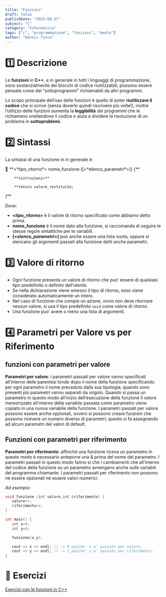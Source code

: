 ```yaml
---
title: "Funzioni"
draft: false
publishDate: "2025-08-27"
subject: "C"
category: "Informatica"
tags: ["c", "programmazione", "funzioni", "medio"]
author: "Dennis Turco"
---
```


# 1️⃣ Descrizione

Le **funzioni** in **C++**, e in generale in tutti i linguaggi di programmazione, sono sostanzialmente dei blocchi di codice riutilizzabili; possono essere pensate come dei “sottoprogrammi” richiamabili da altri programmi.

Lo scopo principale dell’uso delle funzioni è quello di poter **riutilizzare il codice** che si scrive (senza doverlo quindi riscrivere più volte!), inoltre l’utilizzo delle funzioni aumenta la **leggibilità** dei programmi che le richiamano snellendone il codice e aiuta a dividere la risoluzione di un problema in **sottoproblemi**.

# 2️⃣ Sintassi

La sintassi di una funzione in in generale è:

<aside>
📎 **<*tipo_ritorno*> nome_funzione ([<*elenco_parametri*>]) {**

        **<istruzioni>**

        **return valore_restituito;
}**

</aside>

Dove:

- **<*tipo_ritorno*>** è il valore di ritorno specificato come abbiamo detto prima.
- **nome_funzione** è il nome dato alla funzione, si raccomanda di seguire le stesse regole sintattiche per le variabili.
- **[<*elenco_parametri*>]** può anche essere una lista vuota, oppure si elencano gli argomenti passati alla funzione detti anche parametri.

# 3️⃣ Valore di ritorno

- Ogni funzione presenta un valore di ritorno che puo’ essere di qualsiasi tipo predefinito o definito dell’utente.
- Se nella dichiarazione viene omesso il tipo di ritorno, esso viene considerato automaticamente un intero.
- Nel caso di funzione che compie un azione, ovvio non deve ritornare nessun valore, si usa il tipo predefinito `void` come valore di ritorno.
- Una funzione puo’ avere o meno una lista di argomenti.

# 4️⃣ Parametri per Valore vs per Riferimento

## funzioni con parametri per valore

**Parametri per valore**: i parametri passati per valore vanno specificati all’interno delle parentesi tonde dopo il nome della funzione specificando per ogni parametro il nome preceduto dalla sua tipologia; quando sono presenti più parametri vanno separati da virgolo. Quando si passa un parametro in questo modo all’inizio dell’esecuzione della funzione il valore memorizzato all’interno della variabile passata come parametro viene copiato in una nuova variabile della funzione. I parametri passati per valore possono essere anche opzionali, ovvero si possono creare funzioni che possono ricevere un numero diverso di parametri; questo si fa assegnando ad alcuni parametri dei valori di default.

## Funzioni con parametri per riferimento

**Parametri per riferimento**: affinché una funzione riceva un parametro in questo modo è necessario anteporre una & prima del nome del parametro. I parametri passati in questo modo fanno sì che i cambiamenti che all’interno del codice della funzione su un parametro avvengano anche sulle variabili del programma chiamante. I parametri passati per riferimento non possono né essere opzionali né essere valori numerici. 

*Ad esempio:*

```cpp
void funzione (int valore,int &riferimento) {
   valore++;
   riferimento++;
}

int main() {
   int x=0;
   int y=0;

   funzione(x,y);

   cout << x << endl; // -> 0 poiche' x e' passato per valore;
   cout << y << endl; // -> 1 poiche' y e' passato per riferimento;
}
```

# 📑 Esercizi

[Esercizi con le funzioni in C++](https://ticoprof.wordpress.com/2020/09/24/esercizi-con-le-funzioni-in-cpp/)
